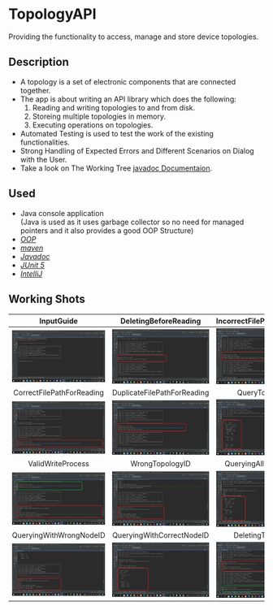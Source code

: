 # TopologyAPI
Providing the functionality to access, manage and store device topologies.

## Description
- A topology is a set of electronic components that are connected together.
- The app is about writing an API library which does the following:
    1. Reading and writing topologies to and from disk.
    2. Storeing multiple topologies in memory.
    3. Executing operations on topologies.
- Automated Testing is used to test the work of the existing functionalities.
- Strong Handling of Expected Errors and Different Scenarios on Dialog with the User.
- Take a look on The Working Tree [javadoc Documentaion](javadoc).

## Used
- Java console application
</br>(Java is used as it uses garbage collector so no need for managed pointers and it also provides a good OOP Structure)
- [*OOP*](https://www.w3schools.com/java/java_oop.asp)
- [*maven*](https://maven.apache.org/)
- [*Javadoc*](https://www.oracle.com/java/technologies/javase/javadoc-tool.html)
- [*JUnit 5*](https://junit.org/junit5/)
- [*IntelliJ*](https://www.jetbrains.com/idea/)

## Working Shots

| InputGuide | DeletingBeforeReading | IncorrectFilePathForReading |
| :--------: | :-------------------: | :-------------------------: |
![](RuntimeScreenshots/1.%20InputGuide.png) | ![](RuntimeScreenshots/2.%20DeletingBeforeReading.png) | ![](RuntimeScreenshots/3.%20IncorrectFilePathForReading.png) |
| CorrectFilePathForReading | DuplicateFilePathForReading | QueryTopologies |
![](RuntimeScreenshots/4.%20CorrectFilePathForReading.png) | ![](RuntimeScreenshots/5.%20DuplicateFilePathForReading.png) | ![](RuntimeScreenshots/6.%20QueryTopologies.png) |
| ValidWriteProcess | WrongTopologyID | QueryingAllComponents |
![](RuntimeScreenshots/7.%20ValidWriteProcess.png) | ![](RuntimeScreenshots/8.%20WrongTopologyID.png) | ![](RuntimeScreenshots/9.%20QueryingAllComponents.png) |
| QueryingWithWrongNodeID | QueryingWithCorrectNodeID | DeletingTopologies |
![](RuntimeScreenshots/10.%20QueryingWithWrongNodeID.png) | ![](RuntimeScreenshots/11.%20QueryingWithCorrectNodeID.png) | ![](RuntimeScreenshots/12.%20DeletingTopologies.png) |
